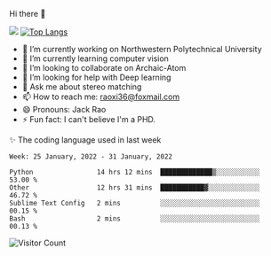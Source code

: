 Hi there 👋

![](https://github-readme-stats.vercel.app/api?username=Raohaocheng)
[![Top Langs](https://github-readme-stats.vercel.app/api/top-langs/?username=Raohaocheng&layout=compact)](https://github.com/anuraghazra/github-readme-stats)

- 🔭 I’m currently working on Northwestern Polytechnical University
- 🌱 I’m currently learning computer vision
- 👯 I’m looking to collaborate on Archaic-Atom
- 🤔 I’m looking for help with Deep learning
- 💬 Ask me about stereo matching
- 📫 How to reach me: raoxi36@foxmail.com
- 😄 Pronouns: Jack Rao
- ⚡ Fun fact: I can't believe I'm a PHD.

✨ The coding language used in last week
<!--START_SECTION:waka-->
```text
Week: 25 January, 2022 - 31 January, 2022

Python                14 hrs 12 mins  █████████████▒░░░░░░░░░░░   53.00 % 
Other                 12 hrs 31 mins  ███████████▓░░░░░░░░░░░░░   46.72 % 
Sublime Text Config   2 mins          ░░░░░░░░░░░░░░░░░░░░░░░░░   00.15 % 
Bash                  2 mins          ░░░░░░░░░░░░░░░░░░░░░░░░░   00.13 % 
```
<!--END_SECTION:waka-->

![Visitor Count](https://profile-counter.glitch.me/Raohaocheng/count.svg)

